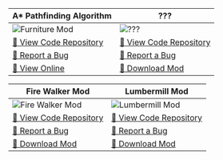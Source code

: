 A* Pathfinding Algorithm | ???
-- | --
![Furniture Mod](https://github.com/chrisoliver345/chrisoliver345/blob/master/A-Star-Picture.png?raw=true) | ![???]()
[📕 View Code Repository](https://github.com/chrisoliver345/A-Star-Pathfinding) | [📕 View Code Repository]()
[🐛 Report a Bug](https://github.com/chrisoliver345/A-Star-Pathfinding/issues/new) | [🐛 Report a Bug]()
[💾 View Online](https://chrisoliver345.github.io/A-Star-Visualisation/) | [💾 Download Mod]()


Fire Walker Mod | Lumbermill Mod
-- | --
![Fire Walker Mod](?)| ![Lumbermill Mod](?)
[📕 View Code Repository](https://github.com/chrisoliver345/Fire-Walker) | [📕 View Code Repository](https://github.com/MrCrayfish/MrCrayfishGunMod)
[🐛 Report a Bug](https://github.com/chrisoliver345/Fire-Walker/issues/new) | [🐛 Report a Bug](https://github.com/MrCrayfish/MrCrayfishGunMod/issues/new)
[💾 Download Mod](https://www.curseforge.com/minecraft/mc-mods/fire-walker) | [💾 Download Mod](https://mrcrayfish.com/mods?id=cgm)
